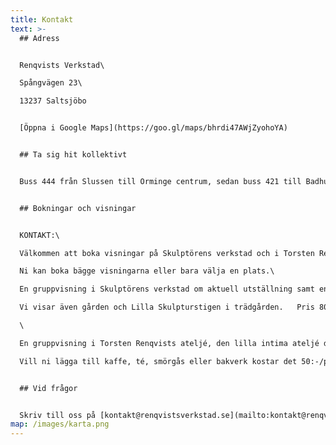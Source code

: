 ```yaml
---
title: Kontakt
text: >-
  ## Adress


  Renqvists Verkstad\

  Spångvägen 23\

  13237 Saltsjöbo


  [Öppna i Google Maps](https://goo.gl/maps/bhrdi47AWjZyohoYA)


  ## Ta sig hit kollektivt


  Buss 444 från Slussen till Orminge centrum, sedan buss 421 till Badhusvägen. Följ sedan skyltning mot Renqvists verkstad.


  ## Bokningar och visningar


  KONTAKT:\

  Välkommen att boka visningar på Skulptörens verkstad och i Torsten Renqvists ateljé .\

  Ni kan boka bägge visningarna eller bara välja en plats.\

  En gruppvisning i Skulptörens verkstad om aktuell utställning samt en introduktion om hur man gjuter i brons och gips.\

  Vi visar även gården och Lilla Skulpturstigen i trädgården.   Pris 800:-\

  \

  En gruppvisning i Torsten Renqvists ateljé, den lilla intima ateljé där Torsten Renqvist gjorde de flesta av sina verk.\

  Vill ni lägga till kaffe, té, smörgås eller bakverk kostar det 50:-/person.    Pris 800:-


  ## Vid frågor


  Skriv till oss på [kontakt@renqvistsverkstad.se](mailto:kontakt@renqvistsverkstad.se) eller ring: [073 826 22 54](tel:+46738262254) eller [073 624 92 85](tel:+46736249285).
map: /images/karta.png
---
```

